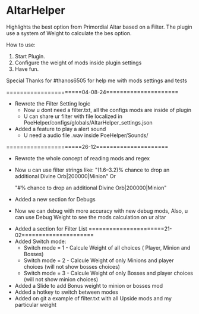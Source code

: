 # AltarHelper
Highlights the best option from Primordial Altar based on a Filter.
The plugin use a system of Weight to calculate the bes option.

How to use:

1. Start Plugin.  
2. Configure the weight of mods inside plugin settings
3. Have fun.



Special Thanks for #thanos6505 for help me with mods settings and tests




======================04-08-24=====================
* Rewrote the Filter Setting logic
  - Now u dont need a filter.txt, all the configs mods are inside of plugin
  - U can share ur filter with file localized in PoeHelper/configs/globals/AltarHelper_settings.json
* Added a feature to play a alert sound
  - U need a audio file .wav inside PoeHelper/Sounds/

======================26-12=====================
* Rewrote the whole concept of reading mods and regex
 - Now u can use filter strings like:
    "(1.6–3.2)% chance to drop an additional Divine Orb|200000|Minion"  Or
    
    "#% chance to drop an additional Divine Orb|200000|Minion"

* Added a new section for Debugs
 - Now we can debug with more accuracy with new debug mods, Also, u can use Debug Weight to see the mods calculation on ur altar
* Added a section for Filter List
======================21-02=====================
* Added Switch mode:
  - Switch mode = 1 - Calcule Weight of all choices ( Player, Minion and Bosses)
  - Switch mode = 2 - Calcule Weight of only Minions and player choices (will not show bosses choices)
  - Switch mode = 3 - Calcule Weight of only Bosses and player choices (will not show minion choices)
* Added a Slide to add Bonus weight to minion or bosses mod
* Added a hotkey to switch between modes
* Added on git a example of filter.txt with all Upside mods and my particular weight
